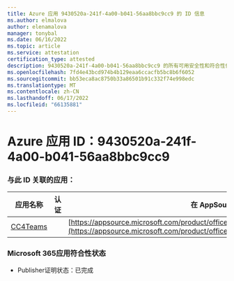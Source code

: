 ```yaml
---
title: Azure 应用 9430520a-241f-4a00-b041-56aa8bbc9cc9 的 ID 信息
ms.author: elmalova
author: elenamalova
manager: tonybal
ms.date: 06/16/2022
ms.topic: article
ms.service: attestation
certification_type: attested
description: 9430520a-241f-4a00-b041-56aa8bbc9cc9 的所有可用安全性和符合性信息。
ms.openlocfilehash: 7fd4e43bcd974b4b129eaa6ccacfb5bc8b6f6052
ms.sourcegitcommit: bb53eca8ac8750b33a86501b91c332f74e998edc
ms.translationtype: MT
ms.contentlocale: zh-CN
ms.lasthandoff: 06/17/2022
ms.locfileid: "66135881"
---
```

# <a name="azure-app-id-9430520a-241f-4a00-b041-56aa8bbc9cc9"></a>Azure 应用 ID：9430520a-241f-4a00-b041-56aa8bbc9cc9


### <a name="apps-associated-with-this-id"></a>与此 ID 关联的应用：
| **应用名称** | **认证** | **在 AppSource 中查看** |
|--------------|---------------|-----------------------|
| [CC4Teams](../forward/contactcenter4all1634641680587.cc4all_01.md) |  | [https://appsource.microsoft.com/product/office/contactcenter4all1634641680587.cc4all_01](https://appsource.microsoft.com/product/office/contactcenter4all1634641680587.cc4all_01) |

### <a name="microsoft-365-app-compliance-status"></a>Microsoft 365应用符合性状态
- Publisher证明状态：已完成
